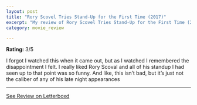 ```yaml
---
layout: post
title: "Rory Scovel Tries Stand-Up for the First Time (2017)"
excerpt: "My review of Rory Scovel Tries Stand-Up for the First Time (2017)"
category: movie_review

---
```


**Rating:** 3/5

I forgot I watched this when it came out, but as I watched I remembered the disappointment I felt. I really liked Rory Scoval and all of his standup I had seen up to that point was so funny. And like, this isn’t bad, but it’s just not the caliber of any of his late night appearances

<hr>

[See Review on Letterboxd](https://boxd.it/4ppfh9)
